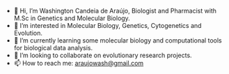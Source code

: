 - 👋 Hi, I’m Washington Candeia de Araújo, Biologist and Pharmacist with M.Sc in Genetics and Molecular Biology.
- 👀 I’m interested in Molecular Biology, Genetics, Cytogenetics and Evolution.
- 🌱 I’m currently learning some molecular biology and computational tools for biological data analysis. 
- 💞️ I’m looking to collaborate on evolutionary research projects.
- 📫 How to reach me: araujowash@gmail.com

<!---
washingtoncandeia/washingtoncandeia is a ✨ special ✨ repository because its `README.md` (this file) appears on your GitHub profile.
You can click the Preview link to take a look at your changes.
--->
